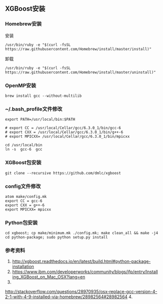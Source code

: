 ## XGBoost安装


### Homebrew安装

安装
```
/usr/bin/ruby -e "$(curl -fsSL https://raw.githubusercontent.com/Homebrew/install/master/install)"
```
卸载
```
/usr/bin/ruby -e "$(curl -fsSL https://raw.githubusercontent.com/Homebrew/install/master/uninstall)"
```

### OpenMP安装

```
brew install gcc --without-multilib
```

### ~/.bash_profile文件修改

```
export PATH=/usr/local/bin:$PATH

# export CC = /usr/local/Cellar/gcc/6.3.0_1/bin/gcc-6
# export CXX = /usr/local/Cellar/gcc/6.3.0_1/bin/g++-6
# export MPICXX= /usr/local/Cellar/gcc/6.3.0_1/bin/mpicxx

cd /usr/local/bin
ln -s  gcc-6  gcc
```

### XGBoost包安装

```
git clone --recursive https://github.com/dmlc/xgboost
```

### config文件修改

```
atom make/config.mk
export CC = gcc-6
export CXX = g++-6
export MPICXX= mpicxx
```

### Python包安装

```
cd xgboost; cp make/minimum.mk ./config.mk; make clean_all && make -j4
cd python-package; sudo python setup.py install
```

### 参考资料

1. http://xgboost.readthedocs.io/en/latest/build.html#python-package-installation
2. https://www.ibm.com/developerworks/community/blogs/jfp/entry/Installing_XGBoost_on_Mac_OSX?lang=en
3.
http://stackoverflow.com/questions/28970935/osx-replace-gcc-version-4-2-1-with-4-9-installed-via-homebrew/28982564#28982564
4.
